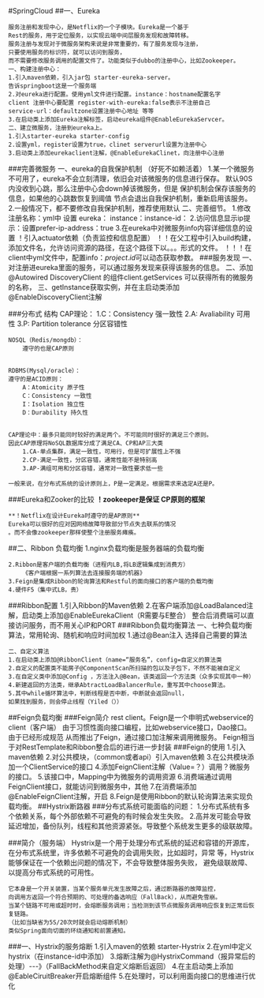 #SpringCloud
##一、Eureka
	
	服务注册和发现中心，是Netflix的一个子模块。Eureka是一个基于
	Rest的服务，用于定位服务，以实现云端中间层服务发现和故障转移。
	服务注册与发现对于微服务架构来说是非常重要的，有了服务发现与注册，
	只要使用服务的标识符，就可以访问到服务，
	而不需要修改服务调用的配置文件了。功能类似于dubbo的注册中心，比如Zookeeper。
	一、构建注册中心：
	1.引入maven依赖，引入jar包 starter-eureka-server。
	告诉springboot这是一个服务端
	2.对eureka进行配置。使用yml文件进行配置。instance：hostname配置名字
	client 注册中心要配置 register-with-eureka:false表示不注册自己
	service-url：defaultzone设置注册中心地址 等等
	3.在启动类上添加Eureka注解标签，启动eureka组件@EnableEurekaServcer。
	二、建立微服务，注册到eureka上。
	1.引入starter-eureka starter-config
	2.设置yml，register设置为true，clinet serverurl设置为注册中心
	3.启动类上添加eurekaclient注解，@EnableEurekaClinet，向注册中心注册
###完善微服务
	一、eureka的自我保护机制
		（好死不如赖活着）
		1.某一个微服务不可用了，eureka不会立刻清理，依旧会对该微服务的信息进行保存。
		默认90S内没收到心跳，那么注册中心会down掉该微服务，但是
		保护机制会保存该服务的信息，如果他的心跳数恢复到阈值
		节点会退出自我保护机制，重新启用该服务。
		2.一般情况下，都不要修改自我保护机制，推荐使用默认
	二、完善细节。
		1.修改注册名称：yml中 设置 eureka： instance：instance-id：
		2.访问信息显示ip提示：设置prefer-ip-address：true
		3.在eureka中对微服务info内容详细信息的设置
		！引入actuator依赖（负责监控和信息配置）
		！！在父工程中引入build构建，添加文件名，允许访问资源的路径，在这个路径下以$。。。$形式的文件。
		！！！在client中yml文件中，配置info：$project.id$可以动态获取参数。
###服务发现
	一、对注册进eureka里面的服务，可以通过服务发现来获得该服务的信息。
	二、添加@Autowired DiscoveryClient 的组件client.getServices 可以获得所有的微服务的名称，
	三、getInstance获取实例，并在主启动类添加@EnableDiscoveryClient注解
	

###分布式 结构
	CAP理论：
		1.C：Consistency 强一致性
		2.A: Avaliability 可用性
		3.P: Partition tolerance 分区容错性

	NOSQL（Redis/mongdb）：
		遵守的也是CAP原则


	RDBMS(Mysql/oracle）：
	遵守的是ACID原则：
		A：Atomicity 原子性
		C：Consistency 一致性
		I：Isolation 独立性
		D：Durability 持久性


	CAP理论中：最多只能同时较好的满足两个。不可能同时很好的满足三个原则。
	因此CAP原理将NoSQL数据库分成了满足CA、CP和AP三大类
		1.CA-单点集群，满足一致性，可用行，但是可扩展性上不强
		2.CP-满足一致性，分区容错，通常性能不是特别高
		3.AP-满组可用和分区容错，通常对一致性要求低一些
	
	一般来说，在分布式系统的设计原则上，P是一定满足。根据需求来选定A还是P。
###Eureka和Zooker的比较
	**！zookeeper是保证 CP原则的框架**
	
	**！Netflix在设计Eureka时遵守的是AP原则**
	Eureka可以很好的应对因网络故障导致部分节点失去联系的情况
	。而不会像zookeeper那样使整个注册服务瘫痪。
##二、Ribbon 负载均衡
	1.nginx负载均衡是服务器端的负载均衡
		
	2.Ribbon是客户端的负载均衡（进程内LB,将LB逻辑集成到消费方）
		《客户端根据一系列算法去连接服务端的机器》
	3.Feign是集成Ribbon的轮询算法和Restful的面向接口的客户端的负载均衡
	4.硬件F5（集中式LB，贵）
###Ribbon配置
	1.引入Ribbon的Maven依赖
	2.在客户端添加@LoadBalanced注解，启动类上添加@EnableEurekaClient（R需要与E整合）
	整合后消费端可以直接访问服务，而不用关心IP和PORT
###Ribbon负载均衡算法
	一、七种负载均衡算法，常用轮询、随机和响应时间加权
	1.通过@Bean注入 选择自己需要的算法
	

	二、自定义算法
	1.在启动类上添加@RibbonClient（name=“服务名”，config=自定义的算法类
	2.自定义的配置类不能房子@ComponentScan所扫描的包以及子包下，不然不能被自定义
	3.在自定义类中添加@Config ，方法注入@Bean，该类返回一个方法类（众多实现其中一种）
	4.新建返回的方法类，继承AbtractLoadBalancerRule，重写其中choose算法。
	5.其中while循环算法中，判断线程是否中断，中断就会返回null，
	如果找到服务，则会停止线程（Yiled（））

##Feign负载均衡
###Feign简介
	rest client。Feign是一个申明式webservice的client（客户端）
	由于习惯性面向接口编程，比如webservice接口，Dao接口。由于已经形成规范
	从而推出了Feign，通过接口加注解来调用微服务。
	Feign相当于对RestTemplate和Ribbon整合后的进行进一步封装
###Feign的使用
	1.引入maven依赖
	2.对公共模块，（common或者api）引入maven依赖
	3.在公共模块添加一个ClientService的接口
	4.添加FeignClient注解（Value=？）调用？微服务的接口。
	5.该接口中，Mapping中为微服务的调用资源
	6.消费端通过调用FeignClient接口，就能访问到微服务中，其他
	7.在消费端添加@EnableFeignClient注解，开启
	8.Feign是使用Ribbon的默认轮询算法来实现负载均衡。
##Hystrix断路器
###分布式系统可能面临的问题：
	1.分布式系统有多个依赖关系，每个外部依赖不可避免的有时候会发生失败。
	2.高并发可能会导致延迟增加，备份队列，线程和其他资源紧张。导致整个系统发生更多的级联故障。
	
###简介（服务端）
	Hystrix是一个用于处理分布式系统的延迟和容错的开源库，
	在分布式系统里，许多依赖不可避免的会调用失败，比如超时，异常
	等，Hystrix能够保证在一个依赖出问题的情况下，不会导致整体服务失败，
	避免级联故障、以提高分布式系统的可用性。
	
	它本身是一个开关装置，当某个服务单元发生故障之后，通过断路器的故障监控，
	向调用方返回一个符合预期的、可处理的备选响应（FallBack），从而避免雪崩。
	当某个链路不可用或超时时，会熔断服务调用；当检测到该节点微服务调用响应恢复到正常后恢复链路。
	（比如当缺省为5S/20次时就会启动熔断机制）
	类似Spring面向切面的环绕通知和前置通知。
###一、Hystrix的服务熔断
	1.引入maven的依赖 starter-Hystrix
	2.在yml中定义hystrix（在instance-id中添加）
	3.熔断注解为@HystrixCommand（报异常后的处理）---》（FallBackMethod来自定义熔断后返回）
	4.在主启动类上添加@EableCiruitBreaker开启熔断组件
	5.在处理时，可以利用面向接口的思维进行优化